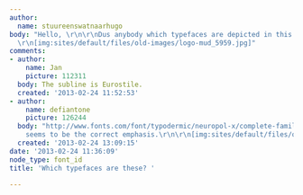 ```yaml
---
author:
  name: stuureenswatnaarhugo
body: "Hello, \r\n\r\nDus anybody which typefaces are depicted in this logo? \r\n\r\nThanks!
  \r\n[img:sites/default/files/old-images/logo-mud_5959.jpg]"
comments:
- author:
    name: Jan
    picture: 112311
  body: The subline is Eurostile.
  created: '2013-02-24 11:52:53'
- author:
    name: defiantone
    picture: 126244
  body: "http://www.fonts.com/font/typodermic/neuropol-x/complete-family-pack\r\n\r\nRegular
    seems to be the correct emphasis.\r\n\r\n[img:sites/default/files/old-images/snap_6209.png]"
  created: '2013-02-24 13:09:15'
date: '2013-02-24 11:36:09'
node_type: font_id
title: 'Which typefaces are these? '

---
```


